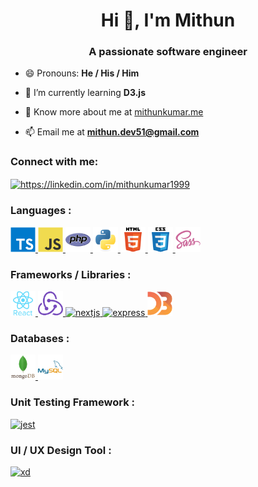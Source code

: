 <h1 align="center">Hi 👋, I'm Mithun</h1>
<h3 align="center">A passionate software engineer</h3>

- 😄 Pronouns: **He / His / Him**

- 🌱 I’m currently learning **D3.js**

- 📄 Know more about me at [mithunkumar.me](https://mithunkumar.me/)

- 📫 Email me at **mithun.dev51@gmail.com**

<h3 align="left">Connect with me:</h3>
<p align="left">
<a href="https://linkedin.com/in/https://linkedin.com/in/mithunkumar1999" target="blank"><img align="center" src="https://res.cloudinary.com/dbtm4z5ye/image/upload/v1619446251/Github%20README/linkedin_l1eb9f.svg" alt="https://linkedin.com/in/mithunkumar1999" height="30" width="40" /></a>
</p>

<h3 align="left">Languages :</h3>
<p align="left"><a href="https://www.typescriptlang.org/" target="_blank"> <img src="https://raw.githubusercontent.com/devicons/devicon/master/icons/typescript/typescript-original.svg" alt="typescript" width="40" height="40"/> </a> <a href="https://developer.mozilla.org/en-US/docs/Web/JavaScript" target="_blank"> <img src="https://raw.githubusercontent.com/devicons/devicon/master/icons/javascript/javascript-original.svg" alt="javascript" width="40" height="40"/> </a> <a href="https://www.php.net" target="_blank"> <img src="https://raw.githubusercontent.com/devicons/devicon/master/icons/php/php-original.svg" alt="php" width="40" height="40"/> </a> <a href="https://www.python.org" target="_blank"> <img src="https://raw.githubusercontent.com/devicons/devicon/master/icons/python/python-original.svg" alt="python" width="40" height="40"/> </a> <a href="https://www.w3.org/html/" target="_blank"> <img src="https://raw.githubusercontent.com/devicons/devicon/master/icons/html5/html5-original-wordmark.svg" alt="html5" width="40" height="40"/> <a href="https://www.w3schools.com/css/" target="_blank"> <img src="https://raw.githubusercontent.com/devicons/devicon/master/icons/css3/css3-original-wordmark.svg" alt="css3" width="40" height="40"/> </a> </a> <a href="https://sass-lang.com" target="_blank"> <img src="https://raw.githubusercontent.com/devicons/devicon/master/icons/sass/sass-original.svg" alt="sass" width="40" height="40"/> </a> </p>

<h3 align="left">Frameworks / Libraries :</h3>
<p align="left"> <a href="https://reactjs.org/" target="_blank"> <img src="https://raw.githubusercontent.com/devicons/devicon/master/icons/react/react-original-wordmark.svg" alt="react" width="40" height="40"/> </a> <a href="https://redux.js.org" target="_blank"> <img src="https://raw.githubusercontent.com/devicons/devicon/master/icons/redux/redux-original.svg" alt="redux" width="40" height="40"/> </a> <a href="https://nextjs.org/" target="_blank"> <img src="https://res.cloudinary.com/dbtm4z5ye/image/upload/v1619448580/Github%20README/nextjs-svg_rltftt.svg" alt="nextjs" width="40" height="40"/> </a> <a href="https://expressjs.com" target="_blank"> <img src="https://res.cloudinary.com/dbtm4z5ye/image/upload/v1619448578/Github%20README/expressjs-svg_ygwpdu.svg" alt="express" width="40" height="40"/> </a> <a href="https://d3js.org/" target="_blank"> <img src="https://raw.githubusercontent.com/devicons/devicon/master/icons/d3js/d3js-original.svg" alt="d3js" width="40" height="40"/> </a> </p>

<h3 align="left">Databases :</h3>
<p align="left">  <a href="https://www.mongodb.com/" target="_blank"> <img src="https://raw.githubusercontent.com/devicons/devicon/master/icons/mongodb/mongodb-original-wordmark.svg" alt="mongodb" width="40" height="40"/> </a> <a href="https://www.mysql.com/" target="_blank"> <img src="https://raw.githubusercontent.com/devicons/devicon/master/icons/mysql/mysql-original-wordmark.svg" alt="mysql" width="40" height="40"/> </a> </p>

<h3 align="left">Unit Testing Framework :</h3>
<p align="left">  <a href="https://jestjs.io" target="_blank"> <img src="https://www.vectorlogo.zone/logos/jestjsio/jestjsio-icon.svg" alt="jest" width="40" height="40"/> </a>  </p>

<h3 align="left">UI / UX Design Tool :</h3>
<p align="left">  <a href="https://www.adobe.com/products/xd.html" target="_blank"> <img src="https://cdn.worldvectorlogo.com/logos/adobe-xd.svg" alt="xd" width="40" height="40"/> </a> </p>
